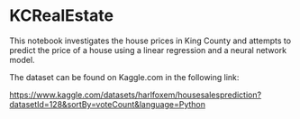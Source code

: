 # KCRealEstate

This notebook investigates the house prices in King County and attempts to predict the price of a house using a linear regression and a neural network model.

The dataset can be found on Kaggle.com in the following link:

https://www.kaggle.com/datasets/harlfoxem/housesalesprediction?datasetId=128&sortBy=voteCount&language=Python
